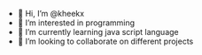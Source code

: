 - 👋 Hi, I’m @kheekx
- 👀 I’m interested in programming
- 🌱 I’m currently learning java script language
- 💞️ I’m looking to collaborate on different projects

<!---
kheekx/kheekx is a ✨ special ✨ repository because its `README.md` (this file) appears on your GitHub profile.
You can click the Preview link to take a look at your changes.
--->
 
